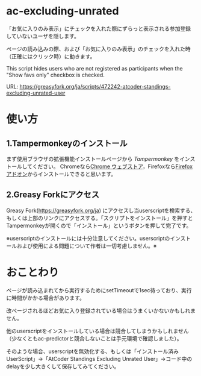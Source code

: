 # ac-excluding-unrated

「お気に入りのみ表示」にチェックを入れた際にずらっと表示される参加登録していないユーザを隠します。

ページの読み込みの際、および「お気に入りのみ表示」のチェックを入れた時（正確にはクリック時）に動きます。

This script hides users who are not registered as participants when the "Show favs only" checkbox is checked. 

URL: https://greasyfork.org/ja/scripts/472242-atcoder-standings-excluding-unrated-user

# 使い方

## 1.Tampermonkeyのインストール

まず使用ブラウザの拡張機能インストールページから _Tampermonkey_ をインストールしてください。
Chromeなら[Chrome ウェブストア](https://chrome.google.com/webstore/category/extensions?hl=ja)，Firefoxなら[Firefoxアドオン](https://addons.mozilla.org/ja/firefox/)からインストールできると思います。

## 2.Greasy Forkにアクセス

Greasy Fork(https://greasyfork.org/ja) にアクセスし当userscriptを検索する、もしくは上部のリンクにアクセスする。「スクリプトをインストール」を押すとTampermonkeyが開くので「インストール」というボタンを押して完了です。

※userscriptのインストールには十分注意してください。userscriptのインストールおよび使用による問題について作者は一切考慮しません。※

# おことわり

ページが読み込まれてから実行するためにsetTimeoutで1sec待っており、実行に時間がかかる場合があります。

改ページされるほどお気に入り登録されている場合はうまくいかないかもしれません。

他のuserscriptをインストールしている場合は競合してしまうかもしれません（少なくともac-predictorと競合しないことは手元環境で確認しました）。

そのような場合、userscriptを無効化する、もしくは「インストール済みUserScript」→「AtCoder Standings Excluding Unrated User」→コード中のdelayを少し大きくして保存してみてください。
